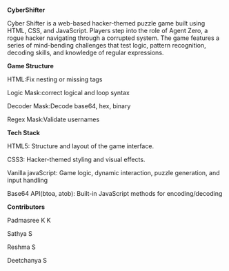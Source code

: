 **CyberShifter**

Cyber Shifter is a web-based hacker-themed puzzle game built using HTML, CSS, and JavaScript. Players step into the role of Agent Zero, a rogue hacker navigating through a corrupted system. The game features a series of mind-bending challenges that test logic, pattern recognition, decoding skills, and knowledge of regular expressions.

**Game Structure**

HTML:Fix nesting or missing tags

Logic Mask:correct logical and loop syntax

Decoder Mask:Decode base64, hex, binary

Regex Mask:Validate usernames

**Tech Stack**

HTML5: Structure and layout of the game interface.

CSS3: Hacker-themed styling and visual effects.

Vanilla javaScript: Game logic, dynamic interaction, puzzle generation, and input handling

Base64 API(btoa, atob): Built-in JavaScript methods for encoding/decoding

**Contributors**

Padmasree K K

Sathya S

Reshma S

Deetchanya S
